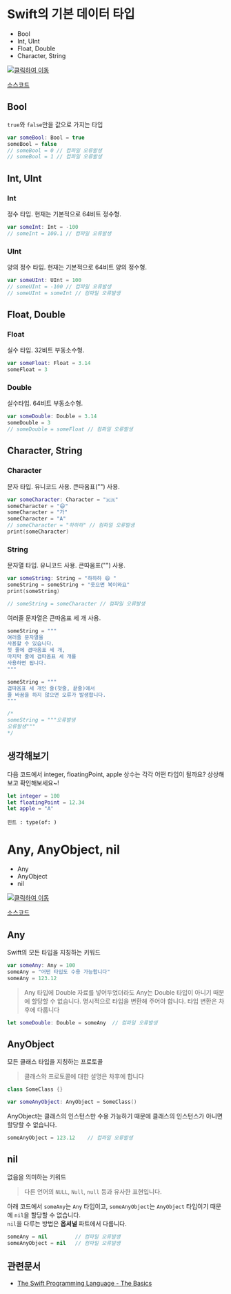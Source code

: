 # Swift의 기본 데이터 타입

* Bool
* Int, UInt
* Float, Double
* Character, String

[![클릭하여 이동](http://img.youtube.com/vi/3qu7gpzE9IE/0.jpg)](http://www.youtube.com/watch?v=3qu7gpzE9IE "data_types")

[소스코드](data_types.swift)

## Bool
`true`와 `false`만을 값으로 가지는 타입

```swift
var someBool: Bool = true
someBool = false
// someBool = 0 // 컴파일 오류발생
// someBool = 1 // 컴파일 오류발생
```

## Int, UInt

### Int
정수 타입. 현재는 기본적으로 64비트 정수형.

```swift
var someInt: Int = -100
// someInt = 100.1 // 컴파일 오류발생
```

### UInt
양의 정수 타입. 현재는 기본적으로 64비트 양의 정수형.

```swift
var someUInt: UInt = 100
// someUInt = -100 // 컴파일 오류발생
// someUInt = someInt // 컴파일 오류발생
```

## Float, Double

### Float
실수 타입. 32비트 부동소수형.

```swift
var someFloat: Float = 3.14
someFloat = 3
```

### Double
실수타입. 64비트 부동소수형.

```swift
var someDouble: Double = 3.14
someDouble = 3
// someDouble = someFloat // 컴파일 오류발생
```

## Character, String

### Character
문자 타입. 유니코드 사용. 큰따옴표("") 사용.

```swift
var someCharacter: Character = "🇰🇷"
someCharacter = "😄"
someCharacter = "가"
someCharacter = "A"
// someCharacter = "하하하" // 컴파일 오류발생
print(someCharacter)
```

### String
문자열 타입. 유니코드 사용. 큰따옴표("") 사용.

```swift
var someString: String = "하하하 😄 "
someString = someString + "웃으면 복이와요"
print(someString)

// someString = someCharacter // 컴파일 오류발생
```

여러줄 문자열은 큰따옴표 세 개 사용.

```swift
someString = """
여러줄 문자열을
사용할 수 있습니다.
첫 줄에 겹따옴표 세 개,
마지막 줄에 겹따옴표 세 개를
사용하면 됩니다.
"""

someString = """
겹따옴표 세 개인 줄(첫줄, 끝줄)에서
줄 바꿈을 하지 않으면 오류가 발생합니다.
"""

/*
someString = """오류발생
오류발생"""
*/
```


## 생각해보기

다음 코드에서 integer, floatingPoint, apple 상수는 각각 어떤 타입이 될까요? 상상해보고 확인해보세요~! 

```swift
let integer = 100
let floatingPoint = 12.34
let apple = "A"
```
`힌트 : type(of: ) `


# Any, AnyObject, nil

* Any
* AnyObject
* nil

[![클릭하여 이동](http://img.youtube.com/vi/1QV4-B5ibd4/0.jpg)](http://www.youtube.com/watch?v=1QV4-B5ibd4 "any_anyobject_nil")

[소스코드](any_anyobject_nil.swift)

## Any

Swift의 모든 타입을 지칭하는 키워드

```swift
var someAny: Any = 100
someAny = "어떤 타입도 수용 가능합니다"
someAny = 123.12
```

> Any 타입에 Double 자료를 넣어두었더라도 Any는 Double 타입이 아니기 때문에 할당할 수 없습니다. 명시적으로 타입을 변환해 주어야 합니다. 타입 변환은 차후에 다룹니다

```swift
let someDouble: Double = someAny  // 컴파일 오류발생
```

## AnyObject
모든 클래스 타입을 지칭하는 프로토콜

> 클래스와 프로토콜에 대한 설명은 차후에 합니다

```swift
class SomeClass {}

var someAnyObject: AnyObject = SomeClass()
```

AnyObject는 클래스의 인스턴스만 수용 가능하기 때문에 클래스의 인스턴스가 아니면 할당할 수 없습니다.

```swift
someAnyObject = 123.12    // 컴파일 오류발생
```

## nil

없음을 의미하는 키워드  

> 다른 언어의 `NULL`, `Null`, `null` 등과 유사한 표현입니다.

아래 코드에서 `someAny`는 `Any` 타입이고, `someAnyObject`는 `AnyObject` 타입이기 때문에 `nil`을 할당할 수 없습니다.  
`nil`을 다루는 방법은 __옵셔널__ 파트에서 다룹니다.

```swift
someAny = nil         // 컴파일 오류발생
someAnyObject = nil   // 컴파일 오류발생
```


## 관련문서

* [The Swift Programming Language - The Basics](https://developer.apple.com/library/content/documentation/Swift/Conceptual/Swift_Programming_Language/TheBasics.html)

